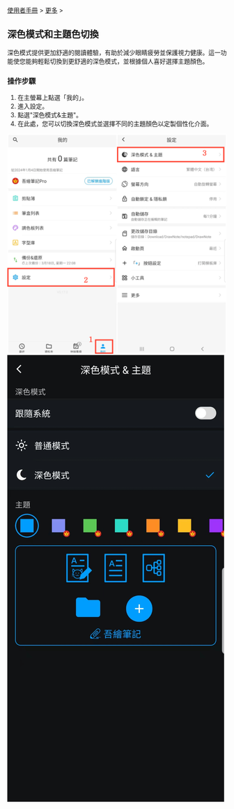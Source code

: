 [使用者手冊](/dragonnest/drawnote/manual/zh-tw) > [更多](/dragonnest/drawnote/manual/zh/more) >

深色模式和主題色切換
---
深色模式提供更加舒適的閱讀體驗，有助於減少眼睛疲勞並保護視力健康。這一功能使您能夠輕鬆切換到更舒適的深色模式，並根據個人喜好選擇主題顏色。

### 操作步驟
1. 在主螢幕上點選「我的」。
2. 進入設定。
3. 點選"深色模式&主題"。
4. 在此處，您可以切換深色模式並選擇不同的主題顏色以定製個性化介面。

![](imgs/dark_mode_theme.png)
![](imgs/dark_mode_theme1.png)
